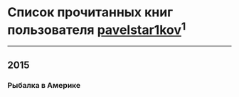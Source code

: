 # Список прочитанных книг пользователя [pavelstar1kov](http://vk.com/id5125249)<sup>1</sup>
---

## 2015

### Рыбалка в Америке



